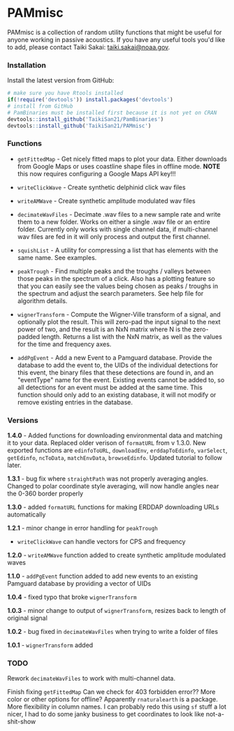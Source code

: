 # PAMmisc

PAMmisc is a collection of random utility functions that might be useful
for anyone working in passive acoustics. If you have any useful tools you'd like
to add, please contact Taiki Sakai: <taiki.sakai@noaa.gov>.

### Installation

Install the latest version from GitHub:

```r
# make sure you have Rtools installed
if(!require('devtools')) install.packages('devtools')
# install from GitHub
# PamBinaries must be installed first because it is not yet on CRAN
devtools::install_github('TaikiSan21/PamBinaries')
devtools::install_github('TaikiSan21/PAMmisc')

```

### Functions

* `getFittedMap` - Get nicely fitted maps to plot your data. Either downloads
from Google Maps or uses coastline shape files in offline mode. **NOTE** this 
now requires configuring a Google Maps API key!!!

* `writeClickWave` - Create synthetic delphinid click wav files

* `writeAMWave` - Create synthetic amplitude modulated wav files

* `decimateWavFiles` - Decimate .wav files to a new sample rate and write them
to a new folder. Works on either a single .wav file or an entire folder. Currently
only works with single channel data, if multi-channel wav files are fed in it will
only process and output the first channel.

* `squishList` - A utility for compressing a list that has elements with the same
name. See examples.

* `peakTrough` - Find multiple peaks and the troughs / valleys between those peaks
in the spectrum of a click. Also has a plotting feature so that you can easily
see the values being chosen as peaks / troughs in the spectrum and adjust the 
search parameters. See help file for algorithm details.

* `wignerTransform` - Compute the Wigner-Ville transform of a signal, and optionally
plot the result. This will zero-pad the input signal to the next power of two,
and the result is an NxN matrix where N is the zero-padded length. Returns a list
with the NxN matrix, as well as the values for the time and frequency axes.

* `addPgEvent` - Add a new Event to a Pamguard database. Provide the database to
add the event to, the UIDs of the individual detections for this event, the binary
files that these detections are found in, and an "eventType" name for the event.
Existing events cannot be added to, so all detections for an event must be added
at the same time. This function should only add to an existing database, it will not
modify or remove existing entries in the database. 

### Versions

**1.4.0** - Added functions for downloading environmental data and matching it to your
data. Replaced older verison of `formatURL` from v 1.3.0. New exported functions are
`edinfoToURL`, `downloadEnv`, `erddapToEdinfo`, `varSelect`, `getEdinfo`,
`ncToData`, `matchEnvData`, `browseEdinfo`. Updated tutorial to follow later.

**1.3.1** - bug fix where `straightPath` was not properly averaging angles. Changed to
polar coordinate style averaging, will now handle angles near the 0-360 border properly

**1.3.0** - added `formatURL` functions for making ERDDAP downloading URLs automatically

**1.2.1** - minor change in error handling for `peakTrough`
- `writeClickWave` can handle vectors for CPS and frequency

**1.2.0** - `writeAMWave` function added to create synthetic amplitude modulated waves

**1.1.0** - `addPgEvent` function added to add new events to an existing Pamguard database by
providing a vector of UIDs

**1.0.4** - fixed typo that broke `wignerTransform`

**1.0.3** - minor change to output of `wignerTransform`, resizes back to length of
original signal

**1.0.2** - bug fixed in `decimateWavFiles` when trying to write a folder of files

**1.0.1** - `wignerTransform` added

### TODO

Rework `decimateWavFiles` to work with multi-channel data.

Finish fixing `getFittedMap` Can we check
for 403 forbidden error?? More color or other options for offline? Apparently
`rnaturalearth` is a package. More flexibility in column names. I can probably redo
this using `sf` stuff a lot nicer, I had to do some janky business to get coordinates
to look like not-a-shit-show

